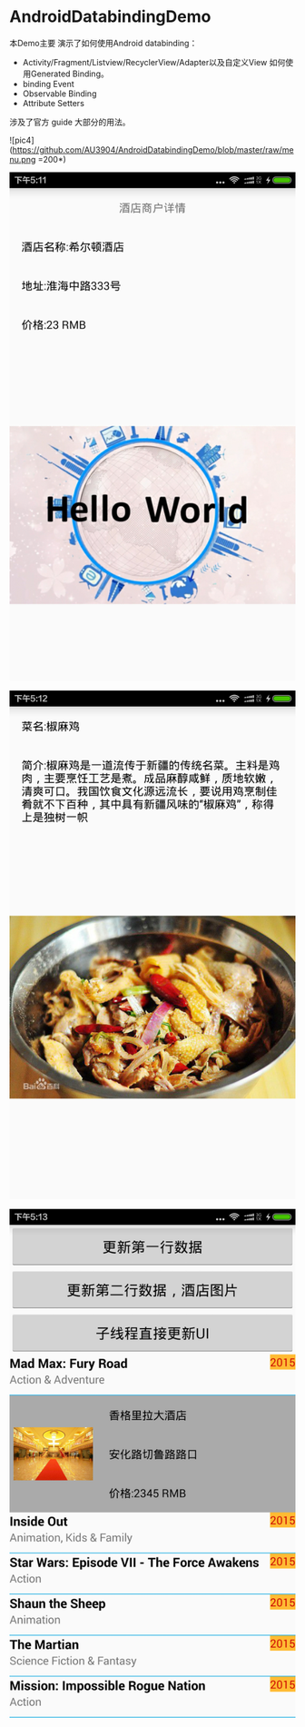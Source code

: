 # AndroidDatabindingDemo
本Demo主要 演示了如何使用Android databinding：

 - Activity/Fragment/Listview/RecyclerView/Adapter以及自定义View 如何使用Generated Binding。
 - binding Event
 - Observable Binding
 - Attribute Setters
	
涉及了官方 guide 大部分的用法。

![pic4](https://github.com/AU3904/AndroidDatabindingDemo/blob/master/raw/menu.png =200*) 


![pic1](https://github.com/AU3904/AndroidDatabindingDemo/blob/master/raw/demo_activity.png) 

![pic2](https://github.com/AU3904/AndroidDatabindingDemo/blob/master/raw/demo_fragment.png) 

![pic3](https://github.com/AU3904/AndroidDatabindingDemo/blob/master/raw/demo_recyclerview.png) 



